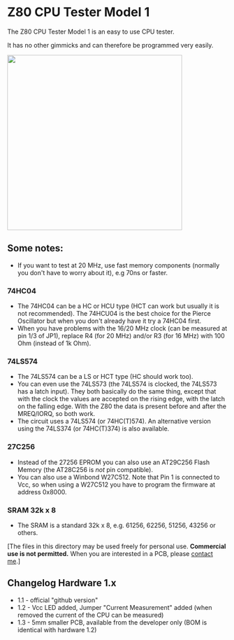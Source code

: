 # Z80 CPU Tester Model 1

The Z80 CPU Tester Model 1 is an easy to use CPU tester.

It has no other gimmicks and can therefore be programmed very easily.

<img src="/_pictures/z80cputester_v1.jpg" width="400">

## Some notes:

* If you want to test at 20 MHz, use fast memory components (normally you don't have to worry about it), e.g 70ns or faster.

### 74HC04

* The 74HC04 can be a HC or HCU type (HCT can work but usually it is not recommended). The 74HCU04 is the best choice for the Pierce Oscillator but when you don't already have it try a 74HC04 first.
* When you have problems with the 16/20 MHz clock (can be measured at pin 1/3 of JP1), replace R4 (for 20 MHz) and/or R3 (for 16 MHz) with 100 Ohm (instead of 1k Ohm).

### 74LS574

* The 74LS574 can be a LS or HCT type (HC should work too).
* You can even use the 74LS573 (the 74LS574 is clocked, the 74LS573 has a latch input). They both basically do the same thing, except that with the clock the values are accepted on the rising edge, with the latch on the falling edge. With the Z80 the data is present before and after the MREQ/IORQ, so both work.
* The circuit uses a 74LS574 (or 74HC(T)574). An alternative version using the 74LS374 (or 74HC(T)374) is also available.

### 27C256

* Instead of the 27256 EPROM you can also use an AT29C256 Flash Memory (the AT28C256 is *not* pin compatible).
* You can also use a Winbond W27C512. Note that Pin 1 is connected to Vcc, so when using a W27C512 you have to program the firmware at address 0x8000.

### SRAM 32k x 8

* The SRAM is a standard 32k x 8, e.g. 61256, 62256, 51256, 43256 or others.

[The files in this directory may be used freely for personal use. **Commercial use is not permitted.** When you are interested in a PCB, please [contact me](https://8bit-museum.de/kontakt/).]

## Changelog Hardware 1.x

* 1.1 - official "github version"
* 1.2 - Vcc LED added, Jumper "Current Measurement" added (when removed the current of the CPU can be measured)
* 1.3 - 5mm smaller PCB, available from the developer only (BOM is identical with hardware 1.2)
